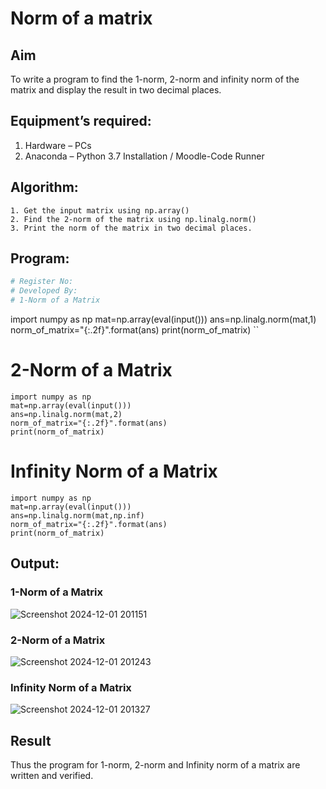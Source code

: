 # Norm of a matrix
## Aim
To write a program to find the 1-norm, 2-norm and infinity norm of the matrix and display the result in two decimal places.
## Equipment’s required:
1.	Hardware – PCs
2.	Anaconda – Python 3.7 Installation / Moodle-Code Runner
## Algorithm:
	1. Get the input matrix using np.array()   
    2. Find the 2-norm of the matrix using np.linalg.norm()
	3. Print the norm of the matrix in two decimal places.
## Program:
```Python
# Register No:
# Developed By:
# 1-Norm of a Matrix
```
import numpy as np
mat=np.array(eval(input()))
ans=np.linalg.norm(mat,1)
norm_of_matrix="{:.2f}".format(ans)
print(norm_of_matrix)
``
# 2-Norm of a Matrix
```
import numpy as np
mat=np.array(eval(input()))
ans=np.linalg.norm(mat,2)
norm_of_matrix="{:.2f}".format(ans)
print(norm_of_matrix)
```
# Infinity Norm of a Matrix
```
import numpy as np
mat=np.array(eval(input()))
ans=np.linalg.norm(mat,np.inf)
norm_of_matrix="{:.2f}".format(ans)
print(norm_of_matrix)

```
## Output:
### 1-Norm of a Matrix

![Screenshot 2024-12-01 201151](https://github.com/user-attachments/assets/9f21128f-c014-4e5f-b6ec-546985991345)


### 2-Norm of a Matrix
![Screenshot 2024-12-01 201243](https://github.com/user-attachments/assets/ece4de0c-b5ff-4402-8599-efbf8fd85797)


### Infinity Norm of a Matrix
![Screenshot 2024-12-01 201327](https://github.com/user-attachments/assets/1f037498-46cc-477f-be6c-c09521e35301)


## Result
Thus the program for 1-norm, 2-norm and Infinity norm of a matrix are written and verified.
